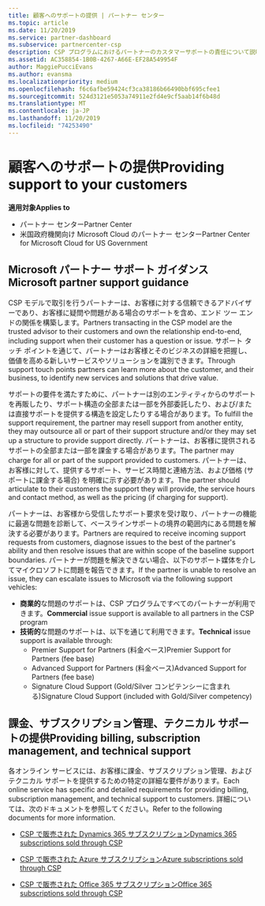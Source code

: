 ```yaml
---
title: 顧客へのサポートの提供 | パートナー センター
ms.topic: article
ms.date: 11/20/2019
ms.service: partner-dashboard
ms.subservice: partnercenter-csp
description: CSP プログラムにおけるパートナーのカスタマーサポートの責任について説明します。
ms.assetid: AC358854-1B0B-4267-A66E-EF28A549954F
author: MaggiePucciEvans
ms.author: evansma
ms.localizationpriority: medium
ms.openlocfilehash: f6c6afbe59424cf3ca38186b66490bbf695cfee1
ms.sourcegitcommit: 524d3121e5053a74911e2fd4e9cf5aab14f6b48d
ms.translationtype: MT
ms.contentlocale: ja-JP
ms.lasthandoff: 11/20/2019
ms.locfileid: "74253490"
---
```

# <a name="providing-support-to-your-customers"></a><span data-ttu-id="1f2f5-103">顧客へのサポートの提供</span><span class="sxs-lookup"><span data-stu-id="1f2f5-103">Providing support to your customers</span></span>

<span data-ttu-id="1f2f5-104">**適用対象**</span><span class="sxs-lookup"><span data-stu-id="1f2f5-104">**Applies to**</span></span>

-  <span data-ttu-id="1f2f5-105">パートナー センター</span><span class="sxs-lookup"><span data-stu-id="1f2f5-105">Partner Center</span></span>
-  <span data-ttu-id="1f2f5-106">米国政府機関向け Microsoft Cloud のパートナー センター</span><span class="sxs-lookup"><span data-stu-id="1f2f5-106">Partner Center for Microsoft Cloud for US Government</span></span>


## <a name="microsoft-partner-support-guidance"></a><span data-ttu-id="1f2f5-107">Microsoft パートナー サポート ガイダンス</span><span class="sxs-lookup"><span data-stu-id="1f2f5-107">Microsoft partner support guidance</span></span>

<span data-ttu-id="1f2f5-108">CSP モデルで取引を行うパートナーは、お客様に対する信頼できるアドバイザーであり、お客様に疑問や問題がある場合のサポートを含め、エンド ツー エンドの関係を構築します。</span><span class="sxs-lookup"><span data-stu-id="1f2f5-108">Partners transacting in the CSP model are the trusted advisor to their customers and own the relationship end-to-end, including support when their customer has a question or issue.</span></span> <span data-ttu-id="1f2f5-109">サポート タッチ ポイントを通じて、パートナーはお客様とそのビジネスの詳細を把握し、価値を高める新しいサービスやソリューションを識別できます。</span><span class="sxs-lookup"><span data-stu-id="1f2f5-109">Through support touch points partners can learn more about the customer, and their business, to identify new services and solutions that drive value.</span></span>

<span data-ttu-id="1f2f5-110">サポートの要件を満たすために、パートナーは別のエンティティからのサポートを再販したり、サポート構造の全部または一部を外部委託したり、および/または直接サポートを提供する構造を設定したりする場合があります。</span><span class="sxs-lookup"><span data-stu-id="1f2f5-110">To fulfill the support requirement, the partner may resell support from another entity, they may outsource all or part of their support structure and/or they may set up a structure to provide support directly.</span></span>  <span data-ttu-id="1f2f5-111">パートナーは、お客様に提供されるサポートの全部または一部を課金する場合があります。</span><span class="sxs-lookup"><span data-stu-id="1f2f5-111">The partner may charge for all or part of the support provided to customers.</span></span> <span data-ttu-id="1f2f5-112">パートナーは、お客様に対して、提供するサポート、サービス時間と連絡方法、および価格 (サポートに課金する場合) を明確に示す必要があります。</span><span class="sxs-lookup"><span data-stu-id="1f2f5-112">The partner should articulate to their customers the support they will provide, the service hours and contact method, as well as the pricing (if charging for support).</span></span> 

<span data-ttu-id="1f2f5-113">パートナーは、お客様から受信したサポート要求を受け取り、パートナーの機能に最適な問題を診断して、ベースラインサポートの境界の範囲内にある問題を解決する必要があります。</span><span class="sxs-lookup"><span data-stu-id="1f2f5-113">Partners are required to receive incoming support requests from customers, diagnose issues to the best of the partner's ability and then resolve issues that are within scope of the baseline support boundaries.</span></span> <span data-ttu-id="1f2f5-114">パートナーが問題を解決できない場合、以下のサポート媒体を介してマイクロソフトに問題を報告できます。</span><span class="sxs-lookup"><span data-stu-id="1f2f5-114">If the partner is unable to resolve an issue, they can escalate issues to Microsoft via the following support vehicles:</span></span>

- <span data-ttu-id="1f2f5-115">**商業的**な問題のサポートは、CSP プログラムですべてのパートナーが利用できます。</span><span class="sxs-lookup"><span data-stu-id="1f2f5-115">**Commercial** issue support is available to all partners in the CSP program</span></span>
-   <span data-ttu-id="1f2f5-116">**技術的**な問題のサポートは、以下を通じて利用できます。</span><span class="sxs-lookup"><span data-stu-id="1f2f5-116">**Technical** issue support is available through:</span></span>
    -   <span data-ttu-id="1f2f5-117">Premier Support for Partners (料金ベース)</span><span class="sxs-lookup"><span data-stu-id="1f2f5-117">Premier Support for Partners (fee base)</span></span>
    -   <span data-ttu-id="1f2f5-118">Advanced Support for Partners (料金ベース)</span><span class="sxs-lookup"><span data-stu-id="1f2f5-118">Advanced Support for Partners (fee base)</span></span>
    -   <span data-ttu-id="1f2f5-119">Signature Cloud Support (Gold/Silver コンピテンシーに含まれる)</span><span class="sxs-lookup"><span data-stu-id="1f2f5-119">Signature Cloud Support (included with Gold/Silver competency)</span></span>

## <a name="providing-billing-subscription-management-and-technical-support"></a><span data-ttu-id="1f2f5-120">課金、サブスクリプション管理、テクニカル サポートの提供</span><span class="sxs-lookup"><span data-stu-id="1f2f5-120">Providing billing, subscription management, and technical support</span></span> 

<span data-ttu-id="1f2f5-121">各オンライン サービスには、お客様に課金、サブスクリプション管理、およびテクニカル サポートを提供するための特定の詳細な要件があります。</span><span class="sxs-lookup"><span data-stu-id="1f2f5-121">Each online service has specific and detailed requirements for providing billing, subscription management, and technical support to customers.</span></span> <span data-ttu-id="1f2f5-122">詳細については、次のドキュメントを参照してください。</span><span class="sxs-lookup"><span data-stu-id="1f2f5-122">Refer to the following documents for more information.</span></span>

-   [<span data-ttu-id="1f2f5-123">CSP で販売された Dynamics 365 サブスクリプション</span><span class="sxs-lookup"><span data-stu-id="1f2f5-123">Dynamics 365 subscriptions sold through CSP</span></span>](https://www.microsoftpartnercommunity.com/t5/CSP/Microsoft-Partner-Support-Guidance/m-p/5262#M30)

-   [<span data-ttu-id="1f2f5-124">CSP で販売された Azure サブスクリプション</span><span class="sxs-lookup"><span data-stu-id="1f2f5-124">Azure subscriptions sold through CSP</span></span>](https://www.microsoftpartnercommunity.com/t5/CSP/Microsoft-Partner-Support-Guidance/m-p/5263#M31)

-   [<span data-ttu-id="1f2f5-125">CSP で販売された Office 365 サブスクリプション</span><span class="sxs-lookup"><span data-stu-id="1f2f5-125">Office 365 subscriptions sold through CSP</span></span>](https://www.microsoftpartnercommunity.com/t5/CSP/Microsoft-Partner-Support-Guidance/m-p/5264#M32)



 

 



